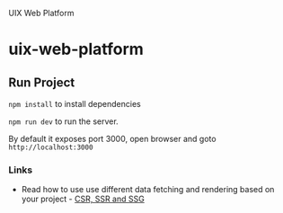 UIX Web Platform

# uix-web-platform

## Run Project

`npm install` to install dependencies

`npm run dev` to run the server.

By default it exposes port 3000, open browser and goto `http://localhost:3000`

### Links

- Read how to use use different data fetching and rendering based on your project - [CSR, SSR and SSG](docs/csr-ssr-ssg.md)
